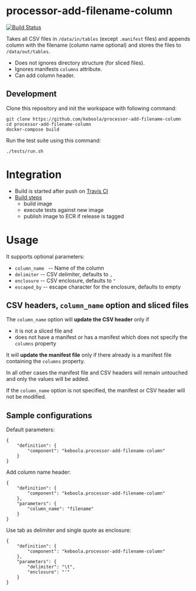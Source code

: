 # processor-add-filename-column

[![Build Status](https://travis-ci.org/keboola/processor-add-filename-column.svg?branch=master)](https://travis-ci.org/keboola/processor-add-filename-column)

Takes all CSV files in `/data/in/tables` (except `.manifest` files) and appends column with the filename (column name optional) and stores the files to `/data/out/tables`. 

 - Does not ignores directory structure (for sliced files).
 - Ignores manifests `columns` attribute.
 - Can add column header.
 
## Development
 
Clone this repository and init the workspace with following command:

```
git clone https://github.com/keboola/processor-add-filename-column
cd processor-add-filename-column
docker-compose build
```

Run the test suite using this command:

```
./tests/run.sh
```
 
# Integration
 - Build is started after push on [Travis CI](https://travis-ci.org/keboola/processor-add-filename-column)
 - [Build steps](https://github.com/keboola/processor-add-filename-column/blob/master/.travis.yml)
   - build image
   - execute tests against new image
   - publish image to ECR if release is tagged
   
# Usage
It supports optional parameters:

- `column_name ` -- Name of the column
- `delimiter` -- CSV delimiter, defaults to `,`
- `enclosure` -- CSV enclosure, defaults to `"`
- `escaped_by` -- escape character for the enclosure, defaults to empty

## CSV headers, `column_name` option and sliced files

The `column_name` option will **update the CSV header** only if

- it is not a sliced file and 
- does not have a manifest or has a manifest which does not specify the `columns` property

It will **update the manifest file** only if there already is a manifest file containing the `columns` property.
  
In all other cases the manifest file and CSV headers will remain untouched and only the values will be added.

If the `column_name` option is not specified, the manifest or CSV header will not be modified.

## Sample configurations

Default parameters:

```
{  
    "definition": {
        "component": "keboola.processor-add-filename-column"
    }
}
```

Add column name header:

```
{
    "definition": {
        "component": "keboola.processor-add-filename-column"
    },
    "parameters": {
    	"column_name": "filename"
	}
}

```

Use tab as delimiter and single quote as enclosure:

```
{
    "definition": {
        "component": "keboola.processor-add-filename-column"
    },
    "parameters": {
    	"delimiter": "\t",
    	"enclosure": "'"
	}
}
```
